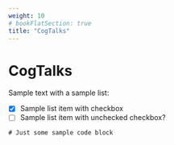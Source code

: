 ```yaml
---
weight: 10
# bookFlatSection: true
title: "CogTalks"
---
```


# CogTalks

Sample text with a sample list:

- [x] Sample list item with checkbox
- [ ] Sample list item with unchecked checkbox?

```
# Just some sample code block
```
